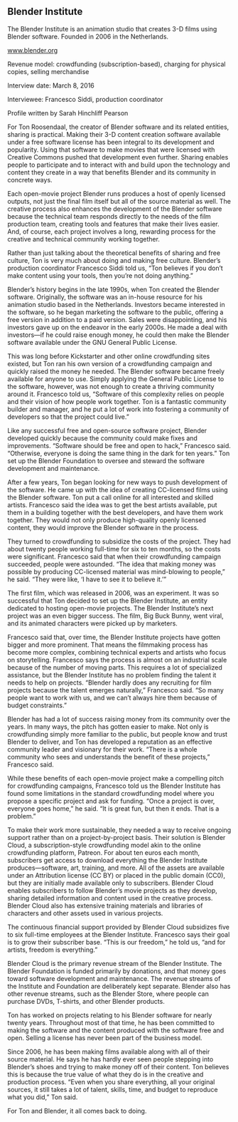 ## Blender Institute
The Blender Institute is an animation studio that creates 3-D films using Blender software. Founded in 2006 in the Netherlands.

www.blender.org

Revenue model: crowdfunding (subscription-based), charging for physical copies, selling merchandise

Interview date: March 8, 2016

Interviewee: Francesco Siddi, production coordinator

Profile written by Sarah Hinchliff Pearson

For Ton Roosendaal, the creator of Blender software and its related entities, sharing is practical. Making their 3-D content creation software available under a free software license has been integral to its development and popularity. Using that software to make movies that were licensed with Creative Commons pushed that development even further. Sharing enables people to participate and to interact with and build upon the technology and content they create in a way that benefits Blender and its community in concrete ways.

Each open-movie project Blender runs produces a host of openly licensed outputs, not just the final film itself but all of the source material as well. The creative process also enhances the development of the Blender software because the technical team responds directly to the needs of the film production team, creating tools and features that make their lives easier. And, of course, each project involves a long, rewarding process for the creative and technical community working together.

Rather than just talking about the theoretical benefits of sharing and free culture, Ton is very much about doing and making free culture. Blender’s production coordinator Francesco Siddi told us, “Ton believes if you don’t make content using your tools, then you’re not doing anything.”

Blender’s history begins in the late 1990s, when Ton created the Blender software. Originally, the software was an in-house resource for his animation studio based in the Netherlands. Investors became interested in the software, so he began marketing the software to the public, offering a free version in addition to a paid version. Sales were disappointing, and his investors gave up on the endeavor in the early 2000s. He made a deal with investors—if he could raise enough money, he could then make the Blender software available under the GNU General Public License.

This was long before Kickstarter and other online crowdfunding sites existed, but Ton ran his own version of a crowdfunding campaign and quickly raised the money he needed. The Blender software became freely available for anyone to use. Simply applying the General Public License to the software, however, was not enough to create a thriving community around it. Francesco told us, “Software of this complexity relies on people and their vision of how people work together. Ton is a fantastic community builder and manager, and he put a lot of work into fostering a community of developers so that the project could live.”

Like any successful free and open-source software project, Blender developed quickly because the community could make fixes and improvements. “Software should be free and open to hack,” Francesco said. “Otherwise, everyone is doing the same thing in the dark for ten years.” Ton set up the Blender Foundation to oversee and steward the software development and maintenance.

After a few years, Ton began looking for new ways to push development of the software. He came up with the idea of creating CC-licensed films using the Blender software. Ton put a call online for all interested and skilled artists. Francesco said the idea was to get the best artists available, put them in a building together with the best developers, and have them work together. They would not only produce high-quality openly licensed content, they would improve the Blender software in the process.

They turned to crowdfunding to subsidize the costs of the project. They had about twenty people working full-time for six to ten months, so the costs were significant. Francesco said that when their crowdfunding campaign succeeded, people were astounded. “The idea that making money was possible by producing CC-licensed material was mind-blowing to people,” he said. “They were like, ‘I have to see it to believe it.’”

The first film, which was released in 2006, was an experiment. It was so successful that Ton decided to set up the Blender Institute, an entity dedicated to hosting open-movie projects. The Blender Institute’s next project was an even bigger success. The film, Big Buck Bunny, went viral, and its animated characters were picked up by marketers.

Francesco said that, over time, the Blender Institute projects have gotten bigger and more prominent. That means the filmmaking process has become more complex, combining technical experts and artists who focus on storytelling. Francesco says the process is almost on an industrial scale because of the number of moving parts. This requires a lot of specialized assistance, but the Blender Institute has no problem finding the talent it needs to help on projects. “Blender hardly does any recruiting for film projects because the talent emerges naturally,” Francesco said. “So many people want to work with us, and we can’t always hire them because of budget constraints.”

Blender has had a lot of success raising money from its community over the years. In many ways, the pitch has gotten easier to make. Not only is crowdfunding simply more familiar to the public, but people know and trust Blender to deliver, and Ton has developed a reputation as an effective community leader and visionary for their work. “There is a whole community who sees and understands the benefit of these projects,” Francesco said.

While these benefits of each open-movie project make a compelling pitch for crowdfunding campaigns, Francesco told us the Blender Institute has found some limitations in the standard crowdfunding model where you propose a specific project and ask for funding. “Once a project is over, everyone goes home,” he said. “It is great fun, but then it ends. That is a problem.”

To make their work more sustainable, they needed a way to receive ongoing support rather than on a project-by-project basis. Their solution is Blender Cloud, a subscription-style crowdfunding model akin to the online crowdfunding platform, Patreon. For about ten euros each month, subscribers get access to download everything the Blender Institute produces—software, art, training, and more. All of the assets are available under an Attribution license (CC BY) or placed in the public domain (CC0), but they are initially made available only to subscribers. Blender Cloud enables subscribers to follow Blender’s movie projects as they develop, sharing detailed information and content used in the creative process. Blender Cloud also has extensive training materials and libraries of characters and other assets used in various projects.

The continuous financial support provided by Blender Cloud subsidizes five to six full-time employees at the Blender Institute. Francesco says their goal is to grow their subscriber base. “This is our freedom,” he told us, “and for artists, freedom is everything.”

Blender Cloud is the primary revenue stream of the Blender Institute. The Blender Foundation is funded primarily by donations, and that money goes toward software development and maintenance. The revenue streams of the Institute and Foundation are deliberately kept separate. Blender also has other revenue streams, such as the Blender Store, where people can purchase DVDs, T-shirts, and other Blender products.

Ton has worked on projects relating to his Blender software for nearly twenty years. Throughout most of that time, he has been committed to making the software and the content produced with the software free and open. Selling a license has never been part of the business model.

Since 2006, he has been making films available along with all of their source material. He says he has hardly ever seen people stepping into Blender’s shoes and trying to make money off of their content. Ton believes this is because the true value of what they do is in the creative and production process. “Even when you share everything, all your original sources, it still takes a lot of talent, skills, time, and budget to reproduce what you did,” Ton said.

For Ton and Blender, it all comes back to doing.
